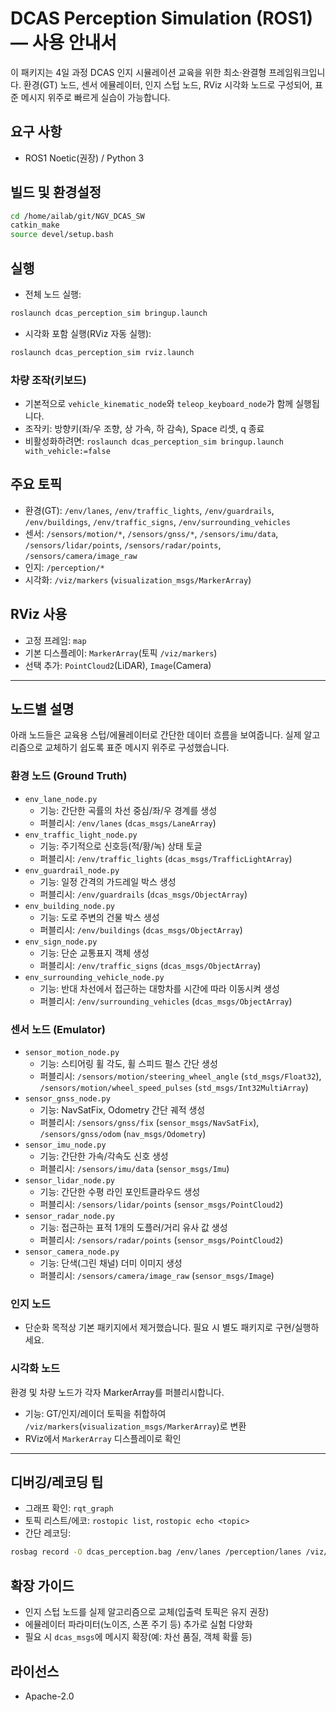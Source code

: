 # DCAS Perception Simulation (ROS1) — 사용 안내서

이 패키지는 4일 과정 DCAS 인지 시뮬레이션 교육을 위한 최소·완결형 프레임워크입니다.
환경(GT) 노드, 센서 에뮬레이터, 인지 스텁 노드, RViz 시각화 노드로 구성되어, 표준 메시지 위주로 빠르게 실습이 가능합니다.

## 요구 사항
- ROS1 Noetic(권장) / Python 3

## 빌드 및 환경설정
```bash
cd /home/ailab/git/NGV_DCAS_SW
catkin_make
source devel/setup.bash
```

## 실행
- 전체 노드 실행:
```bash
roslaunch dcas_perception_sim bringup.launch
```
- 시각화 포함 실행(RViz 자동 실행):
```bash
roslaunch dcas_perception_sim rviz.launch
```

### 차량 조작(키보드)
- 기본적으로 `vehicle_kinematic_node`와 `teleop_keyboard_node`가 함께 실행됩니다.
- 조작키: 방향키(좌/우 조향, 상 가속, 하 감속), Space 리셋, q 종료
- 비활성화하려면: `roslaunch dcas_perception_sim bringup.launch with_vehicle:=false`

## 주요 토픽
- 환경(GT): `/env/lanes`, `/env/traffic_lights`, `/env/guardrails`, `/env/buildings`, `/env/traffic_signs`, `/env/surrounding_vehicles`
- 센서: `/sensors/motion/*`, `/sensors/gnss/*`, `/sensors/imu/data`, `/sensors/lidar/points`, `/sensors/radar/points`, `/sensors/camera/image_raw`
- 인지: `/perception/*`
- 시각화: `/viz/markers` (`visualization_msgs/MarkerArray`)

## RViz 사용
- 고정 프레임: `map`
- 기본 디스플레이: `MarkerArray`(토픽 `/viz/markers`)
- 선택 추가: `PointCloud2`(LiDAR), `Image`(Camera)

---

## 노드별 설명
아래 노드들은 교육용 스텁/에뮬레이터로 간단한 데이터 흐름을 보여줍니다. 실제 알고리즘으로 교체하기 쉽도록 표준 메시지 위주로 구성했습니다.

### 환경 노드 (Ground Truth)
- `env_lane_node.py`
  - 기능: 간단한 곡률의 차선 중심/좌/우 경계를 생성
  - 퍼블리시: `/env/lanes` (`dcas_msgs/LaneArray`)
- `env_traffic_light_node.py`
  - 기능: 주기적으로 신호등(적/황/녹) 상태 토글
  - 퍼블리시: `/env/traffic_lights` (`dcas_msgs/TrafficLightArray`)
- `env_guardrail_node.py`
  - 기능: 일정 간격의 가드레일 박스 생성
  - 퍼블리시: `/env/guardrails` (`dcas_msgs/ObjectArray`)
- `env_building_node.py`
  - 기능: 도로 주변의 건물 박스 생성
  - 퍼블리시: `/env/buildings` (`dcas_msgs/ObjectArray`)
- `env_sign_node.py`
  - 기능: 단순 교통표지 객체 생성
  - 퍼블리시: `/env/traffic_signs` (`dcas_msgs/ObjectArray`)
- `env_surrounding_vehicle_node.py`
  - 기능: 반대 차선에서 접근하는 대항차를 시간에 따라 이동시켜 생성
  - 퍼블리시: `/env/surrounding_vehicles` (`dcas_msgs/ObjectArray`)

### 센서 노드 (Emulator)
- `sensor_motion_node.py`
  - 기능: 스티어링 휠 각도, 휠 스피드 펄스 간단 생성
  - 퍼블리시: `/sensors/motion/steering_wheel_angle` (`std_msgs/Float32`), `/sensors/motion/wheel_speed_pulses` (`std_msgs/Int32MultiArray`)
- `sensor_gnss_node.py`
  - 기능: NavSatFix, Odometry 간단 궤적 생성
  - 퍼블리시: `/sensors/gnss/fix` (`sensor_msgs/NavSatFix`), `/sensors/gnss/odom` (`nav_msgs/Odometry`)
- `sensor_imu_node.py`
  - 기능: 간단한 가속/각속도 신호 생성
  - 퍼블리시: `/sensors/imu/data` (`sensor_msgs/Imu`)
- `sensor_lidar_node.py`
  - 기능: 간단한 수평 라인 포인트클라우드 생성
  - 퍼블리시: `/sensors/lidar/points` (`sensor_msgs/PointCloud2`)
- `sensor_radar_node.py`
  - 기능: 접근하는 표적 1개의 도플러/거리 유사 값 생성
  - 퍼블리시: `/sensors/radar/points` (`sensor_msgs/PointCloud2`)
- `sensor_camera_node.py`
  - 기능: 단색(그린 채널) 더미 이미지 생성
  - 퍼블리시: `/sensors/camera/image_raw` (`sensor_msgs/Image`)

### 인지 노드
- 단순화 목적상 기본 패키지에서 제거했습니다. 필요 시 별도 패키지로 구현/실행하세요.

### 시각화 노드
환경 및 차량 노드가 각자 MarkerArray를 퍼블리시합니다.
  - 기능: GT/인지/레이더 토픽을 취합하여 `/viz/markers`(`visualization_msgs/MarkerArray`)로 변환
  - RViz에서 `MarkerArray` 디스플레이로 확인

---

## 디버깅/레코딩 팁
- 그래프 확인: `rqt_graph`
- 토픽 리스트/에코: `rostopic list`, `rostopic echo <topic>`
- 간단 레코딩:
```bash
rosbag record -O dcas_perception.bag /env/lanes /perception/lanes /viz/markers
```

## 확장 가이드
- 인지 스텁 노드를 실제 알고리즘으로 교체(입출력 토픽은 유지 권장)
- 에뮬레이터 파라미터(노이즈, 스폰 주기 등) 추가로 실험 다양화
- 필요 시 `dcas_msgs`에 메시지 확장(예: 차선 품질, 객체 확률 등)

## 라이선스
- Apache-2.0
